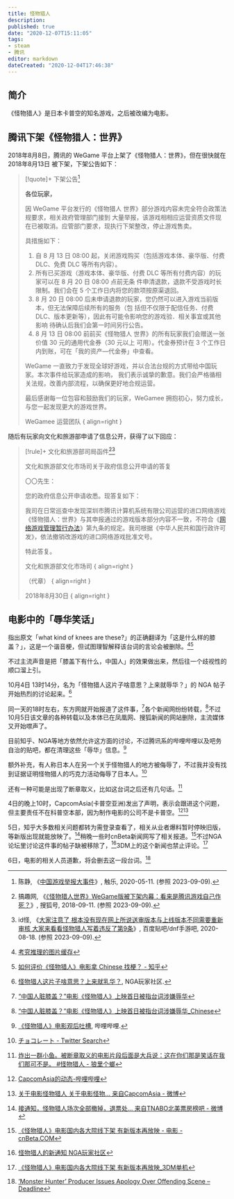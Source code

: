 ```yaml
---
title: 怪物猎人
description:
published: true
date: "2020-12-07T15:11:05"
tags:
- steam
- 腾讯
editor: markdown
dateCreated: "2020-12-04T17:46:38"
---
```


## 简介

《怪物猎人》是日本卡普空的知名游戏，之后被改编为电影。

## 腾讯下架《怪物猎人：世界》

2018年8月8日，腾讯的 WeGame 平台上架了《怪物猎人：世界》，但在很快就在 2018年8月13日 被下架，下架公告如下：

> [!quote]+ 下架公告[^87196]
>
> **各位玩家，**
>
> 因 WeGame 平台发行的《怪物猎人 世界》部分游戏内容未完全符合政策法规要求，相关政府管理部门接到
> 大量举报，该游戏相相应运营资质文件现在已被取消。应管部门要求，现执行下架整改，停止游戏售卖。
>
> 具措施如下：
>
> 1.  自 8 月 13 日 08:00 起，关闭游戏购买（包括游戏本体、豪华版、付费 DLC、免费 DLC 等所有内容）。
> 2.  所有已买游戏（游戏本体、豪华版、付费 DLC 等所有付费内容）的玩家可以在 8 月 20 日 08:00 点前无条
>     件申清退款，退款不受游戏时长限制。我们会在 5 个工作日内将您的款项按原渠退回。
> 3.  8 月 20 日 08:00 后未申请退款的玩家，您仍然可以进入游戏当前版本，但无法保障后续所有的服务（包
>     括但不仅限于配信任务、付费 DLC、版本更新等），因此有可能令影响您的游戏验．相关事宜或其他影响
>     待确认后我们会第一时间另行公告。
> 4.  8 月 13 日 08:00 前前买《怪物猎人 世界》的所有玩家我们会赠送一张价值 30 元的通用代金券（30 元以上
>     可用）。代金券预计在 3 个工作日内到账，可在「我的资产—代金券」中查看。
>
> WeGame 一直致力于发现全球好游戏，并以合法台规的方式带给中国玩家。本次事件给玩家造成的影响，
> 我们表示诚挚的歉意。我们会严格循相关法规，改善内部流程，以确保更好地合规运营。
>
> 最后感谢每一位包容和鼓励我们的玩家，WeGamee 拥抱初心，努力成长，与您一起发现更大的游戏世界。
>
> WeGamee 运营团队
> { align=right }

[^87196]: 陈静, 《[中国游戏举报大事件](https://web.archive.org/web/20210916163248/http://www.chuapp.com/?c=Article&a=index&id=287196)》, 触乐, 2020-05-11. (参照 2023-09-09).

随后有玩家向文化和旅游部申请了信息公开，获得了以下回应：

> [!rule]+ 文化和旅游部司局函件[^20394][^08471]
>
> 文化和旅游部文化市场司关于政府信息公开申请的答复
>
> 〇〇先生：
>
> 您的政府信息公开申请收悉。现答复如下：
>
> 我司在日常巡查中发现深圳市腾讯计算机系统有限公司运营的进口网络游戏《怪物猎人：世界》与其申报通过的游戏版本部分内容不一致，不符合《[网络游戏管理暂行办法](/rule/文化部/网络游戏管理暂行办法.md)》第九条的规定。我司根据《中华人民共和国行政许可发》，依法撤销改游戏的进口网络游戏批准文号。
>
> 特此答复。
>
> 文化和旅游部文化市场司
> { align=right }
>
> （代章）
> { align=right }
>
> 2018年8月30日
> { align=right }

[^20394]: 搞趣网, 《[《怪物猎人世界》WeGame版被下架内幕：看来是腾讯游戏自己作死？](https://web.archive.org/web/20230909020152/https://www.sohu.com/a/253247772_220394)》, 搜狐号, 2018-09-11. (参照 2023-09-09).

[^08471]: id怪, 《[大家注意了 根本没有现在网上所说送审版本与上线版本不同需要重新审核 大家来看看怪物猎人写着违反了第9条](https://web.archive.org/web/20230909102243/https://tieba.baidu.com/p/6888908471)》, 百度贴吧/dnf手游吧, 2020-08-18. (参照 2023-09-09).

## 电影中的「辱华笑话」

指出原文「what kind of knees are these?」的正确翻译为「这是什么样的膝盖？」，这是一个谐音梗，但试图理智解释该台词的言论会被删除。[^20201204164340][^20201204164617]

[^20201204164340]: [考究推理的图片缓存](https://web.archive.org/web/20201204164340/https://game.nownews.com/wp-content/uploads/2020/12/007aRPx1gy1glc00v8degj30oo2p17e4-1.jpg)

[^20201204164617]: [如何评价《怪物猎人》电影拿 Chinese 找梗？ - 知乎](https://web.archive.org/web/20201204164617/https://www.zhihu.com/question/433294271/answer/1611212006)

不过主流声音是把「膝盖下有什么，中国人」的效果做出来，然后往一个歧视性的顺口溜上引。

<!--
这是时间更早的讨论 4日7时20分 [[集中讨论]听说电影辱华了？(开新帖锁隐) NGA玩家社区](https://archive.is/yQGKQ "https://bbs.nga.cn/read.php?tid=24476740")
-->

10月4日 13时14分，名为「怪物猎人这片子啥意思？上来就辱华？」的 NGA 帖子开始热烈的讨论起来。[^CZzkw]

同一天的18时左右，东方网就开始报道了这件事，[^20201204165857]各个新闻网纷纷转载，[^20201204125554]不过10月5日该文章的各种转载以及本体已在凤凰网、搜狐新闻的网站删除，主流媒体又开始噤声了。

[^CZzkw]: [怪物猎人这片子啥意思？上来就乳华？](https://archive.is/CZzkw "https://bbs.nga.cn/read.php?tid=24474875"), NGA玩家社区.

[^20201204165857]: [“中国人脏膝盖？”电影《怪物猎人》上映首日被指台词涉嫌辱华](https://web.archive.org/web/20201204165857/https://webcache.googleusercontent.com/search?q=cache:HEIvO3EWTwYJ:https://n.eastday.com/pnews/1607077613025311)

[^20201204125554]: [“中国人脏膝盖？”电影《怪物猎人》上映首日被指台词涉嫌辱华_Chinese](https://web.archive.org/web/20201204125554/https://www.sohu.com/a/436285296_120823584)

目前知乎、NGA等地方依然允许这方面的讨论，不过腾讯系的哔哩哔哩以及吧务自治的贴吧，都在清理这些「辱华」信息。[^ViVXf]

[^ViVXf]: [《怪物猎人》电影观后吐槽](https://archive.is/ViVXf), 哔哩哔哩.

额外补充，有人称日本人在另一个关于怪物猎人的地方被侮辱了，不过我并没有找到证据证明怪物猎人的巧克力活动侮辱了日本人。[^20201204174229]

[^20201204174229]: [チョコレート - Twitter Search](https://web.archive.org/web/20201204174229/https://twitter.com/search?q=チョコレート)

还有一种可能是出现了断章取义，比如这台词之后还有几句话。[^20201205072235]

[^20201205072235]: [炸出一群小鱼。被断章取义的电影片段后面是大兵说：这在你们那是笑话在我们那可不是。 \#怪物猎人 - 狼里个螂](https://web.archive.org/web/20201205072235/https://twitter.com/nongxl/status/1334904508774674432)

4日的晚上10时，CapcomAsia(卡普空亚洲)发出了声明，表示会跟进这个问题，但主要责任不在科普空本部，因为制作电影的公司不是卡普空。[^P8nwN][^X50Ko]

[^P8nwN]: [CapcomAsia的动态-哔哩哔哩](https://archive.is/P8nwN "https://t.bilibili.com/464937485467330234")

[^X50Ko]: [关于电影怪物猎人 关于电影怪物... 来自CapcomAsia - 微博](https://archive.is/X50Ko "https://weibo.com/2485196582/JwWVkx9xq")

5日，知乎大多数相关问题都转为需登录查看了，相关从业者爆料暂时停映旧版，等新版出现就能放映了。[^Njyko]稍晚一些时cnBeta新闻网写了相关报道。[^20201205075042]不过NGA论坛里讨论这件事的帖子缺被移除了，[^Jn6pM]3DM上的这个新闻也禁止评论。[^iH6ZJ]

[^Njyko]: [接通知，怪物猎人场次全部撤掉，退票处... 来自TNABO北美票房榜吧 - 微博](https://archive.is/Njyko)

[^20201205075042]: [《怪物猎人》电影国内各大院线下架 有新版本再放映 - 电影 - cnBeta.COM](https://web.archive.org/web/20201205080143/https://hot.cnbeta.com/articles/movie/1061991.htm)

[^Jn6pM]: [怪物猎人的新通知 NGA玩家社区](https://archive.is/Jn6pM)

[^iH6ZJ]: [《怪物猎人》电影国内各大院线下架 有新版本再放映_3DM单机](https://archive.is/iH6ZJ)

6日，电影的相关人员道歉，将会删去这一段台词。[^apologizes]

[^apologizes]: [‘Monster Hunter’ Producer Issues Apology Over Offending Scene – Deadline](https://deadline.com/2020/12/monster-hunter-producer-apologizes-china-controversy-constantin-film-1234651219/)

<!--
原文是 look at my knees, what kind of knees are these----chinese
谐音梗了吧，就算真要直译过来也只是，看我的膝盖，猜猜是什么膝盖————中国膝盖

没法直译，只能意译了 —— FROMearth02

[膝盖下有中国人 这是个笑话吗？【怪物猎人吧】_百度贴吧](https://web.archive.org/web/20201204165634/https://webcache.googleusercontent.com/search?q=cache:XpyZCzfGdHoJ:https://tieba.baidu.com/p/7129445793)

[翻譯有內鬼！《魔物獵人》電影「辱華」中國緊急下架、台詞翻譯遭控硬凹 | 動漫影視 | NOW電玩](https://web.archive.org/web/20201204164338if_/https://game.nownews.com/news/20201204/3284838/)

恶搞之家在S06E06以反讽的形式使用了一个对少数族裔歧视性的笑话 [Yarn | Chinese, Japanese, dirty knees, look at these. ~ Family Guy (1999) - S06E06 Comedy | Video clips by quotes, clip | 5508d244-2679-4b3a-a562-8ece0052a754 | 紗](https://web.archive.org/web/20201204160034/https://getyarn.io/yarn-clip/5508d244-2679-4b3a-a562-8ece0052a754)

[怪物猎人 - Twitter Search](https://web.archive.org/web/20201204174257/https://twitter.com/search?q=怪物猎人)

[怪物猎人电影辱华 - 新·品葱](https://web.archive.org/web/20201204135556/https://pincong.rocks/article/27089)

[如何评价米拉.乔沃维奇和托尼.贾主演的电影《怪物猎人》？ - 知乎](https://web.archive.org/web/20201204171919/https://www.zhihu.com/question/432251821)

[怪物猎人 (豆瓣)](https://web.archive.org/web/20201205074841/https://movie.douban.com/subject/26920285/)

该讨论帖被迫改名为「更名测试」[怪物猎人电影版开篇辱华 - 卓明谷 - Stage1st - stage1/s1 游戏动漫论坛](https://web.archive.org/web/20201205080318/https://bbs.saraba1st.com/2b/thread-1975720-1-1.html)

[突发：电影怪物猎人今日起在内地院线下... 来自导筒directube - 微博](https://archive.is/5hZEl)

[Daniel Ahmad on Twitter: "Great writing in the Monster Hunter movie...… "](https://web.archive.org/web/20201205080752/https://twitter.com/ZhugeEX/status/1334794969727569924)

[Kaiju-Sized Mistake As Monster Hunter Movie Premieres With Offensive Slur | KAKUCHOPUREI.COM](https://web.archive.org/web/20201204162516/https://kakuchopurei.com/2020/12/04/kaiju-sized-mistake-as-monster-hunter-movie-premieres-with-offensive-slur/)

[卡普空回应《怪物猎人》电影：已向有关公司反映情况 _ 游民星空 GamerSky.com](https://archive.is/yg5iH)

大量差评 [Steam Community :: Monster Hunter: World](https://web.archive.org/web/20201205074058/https://steamcommunity.com/app/582010/negativereviews/?browsefilter=trendweek&snr=1_5_100010_&filterLanguage=schinese&p=1)

[录像](https://web.archive.org/web/20201205072028/https://img.nga.178.com/attachments/mon_202012/04/-cckxQ5-guhyXeZ3tT3cS8w-51.mp4)

+ [[电影] 干货来了，怪物猎人电影喂屎辱华确定 NGA玩家社区](https://archive.is/mAiix)
+ [时光早报：《怪物猎人》制片方道歉 "哥斯拉大战金刚"曝海报　"神奇女侠"新预告 – Mtime时光网](https://archive.is/SxRBC)
+ [對白嘲笑Chinese 「怪物獵人」在中國上映1天下架 | 中國即時 | 中國 | 世界新聞網](https://web.archive.org/web/20201207144858/https://www.worldjournal.com/wj/story/121474/5070177)
+ [‘Monster Hunter’ Producer Issues Apology Over Offending Scene – Deadline](https://web.archive.org/web/20201207040923/https://deadline.com/2020/12/monster-hunter-producer-apologizes-china-controversy-constantin-film-1234651219/)
+ [《怪物猎人》被指辱华 上映一天即下线 | 德国之声 来自德国 介绍德国 | DW | 05.12.2020](https://web.archive.org/web/20201206124543/https://www.dw.com/zh/怪物猎人被指辱华-上映一天即下线/a-55833339)
+ [电影《怪物猎人》被指出现辱华台词在中国下架 | 早报](https://web.archive.org/web/20201207144851/https://www.zaobao.com.sg/realtime/china/story20201206-1106599)
+ [China Pulls ‘Monster Hunter’ From Cinemas Over Controversial Scene – Deadline](https://web.archive.org/web/20201207040903/https://deadline.com/2020/12/china-pulls-monster-hunter-release-cinemas-censorship-1234651005/)
+ [怪物猎人（电影） - 知乎](https://web.archive.org/web/20201207150438/https://www.zhihu.com/topic/20681654/hot)
-->
